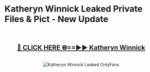 # Katheryn Winnick Leaked Private Files & Pict - New Update
<br>
<div align="center">
<h2><a href="https://mediafilles.blogspot.com/?title=Katheryn_Winnick" rel="nofollow">🔴 CLICK HERE 🌐==►► Katheryn Winnick</a></h2>
<br>
<a href="https://mediafilles.blogspot.com/?title=Katheryn_Winnick" rel="nofollow" data-target="animated-image.originalLink"><img src="https://i.ibb.co.com/WyWwxjT/player-gif2.gif" alt="Katheryn Winnick Leaked OnlyFans" style="max-width: 100%; display: inline-block;" data-target="animated-image.originalImage"></a>
</div>
<br>